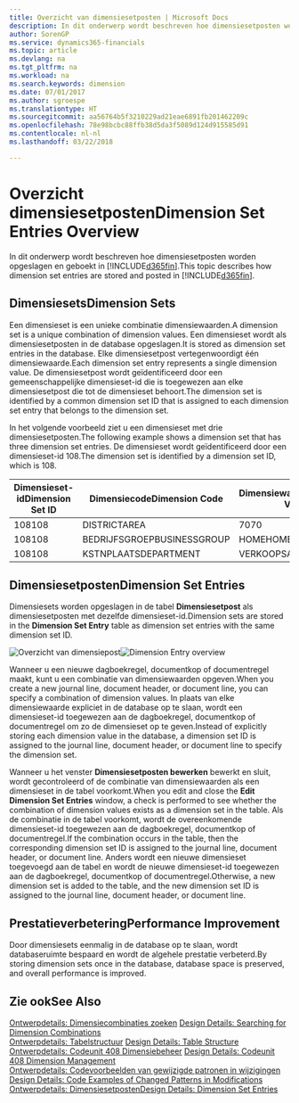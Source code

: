 ```yaml
---
title: Overzicht van dimensiesetposten | Microsoft Docs
description: In dit onderwerp wordt beschreven hoe dimensiesetposten worden opgeslagen en geboekt in Dynamics 365.
author: SorenGP
ms.service: dynamics365-financials
ms.topic: article
ms.devlang: na
ms.tgt_pltfrm: na
ms.workload: na
ms.search.keywords: dimension
ms.date: 07/01/2017
ms.author: sgroespe
ms.translationtype: HT
ms.sourcegitcommit: aa56764b5f3210229ad21eae6891fb201462209c
ms.openlocfilehash: 78e98bcbc88ffb38d5da3f5089d124d915585d91
ms.contentlocale: nl-nl
ms.lasthandoff: 03/22/2018

---
```

# <a name="dimension-set-entries-overview"></a><span data-ttu-id="e0719-103">Overzicht dimensiesetposten</span><span class="sxs-lookup"><span data-stu-id="e0719-103">Dimension Set Entries Overview</span></span>
<span data-ttu-id="e0719-104">In dit onderwerp wordt beschreven hoe dimensiesetposten worden opgeslagen en geboekt in [!INCLUDE[d365fin](includes/d365fin_md.md)].</span><span class="sxs-lookup"><span data-stu-id="e0719-104">This topic describes how dimension set entries are stored and posted in [!INCLUDE[d365fin](includes/d365fin_md.md)].</span></span>  
  
## <a name="dimension-sets"></a><span data-ttu-id="e0719-105">Dimensiesets</span><span class="sxs-lookup"><span data-stu-id="e0719-105">Dimension Sets</span></span>  
<span data-ttu-id="e0719-106">Een dimensieset is een unieke combinatie dimensiewaarden.</span><span class="sxs-lookup"><span data-stu-id="e0719-106">A dimension set is a unique combination of dimension values.</span></span> <span data-ttu-id="e0719-107">Een dimensieset wordt als dimensiesetposten in de database opgeslagen.</span><span class="sxs-lookup"><span data-stu-id="e0719-107">It is stored as dimension set entries in the database.</span></span> <span data-ttu-id="e0719-108">Elke dimensiesetpost vertegenwoordigt één dimensiewaarde.</span><span class="sxs-lookup"><span data-stu-id="e0719-108">Each dimension set entry represents a single dimension value.</span></span> <span data-ttu-id="e0719-109">De dimensiesetpost wordt geïdentificeerd door een gemeenschappelijke dimensieset-id die is toegewezen aan elke dimensiesetpost die tot de dimensieset behoort.</span><span class="sxs-lookup"><span data-stu-id="e0719-109">The dimension set is identified by a common dimension set ID that is assigned to each dimension set entry that belongs to the dimension set.</span></span>  
  
<span data-ttu-id="e0719-110">In het volgende voorbeeld ziet u een dimensieset met drie dimensiesetposten.</span><span class="sxs-lookup"><span data-stu-id="e0719-110">The following example shows a dimension set that has three dimension set entries.</span></span> <span data-ttu-id="e0719-111">De dimensieset wordt geïdentificeerd door een dimensieset-id 108.</span><span class="sxs-lookup"><span data-stu-id="e0719-111">The dimension set is identified by a dimension set ID, which is 108.</span></span>  
  
|<span data-ttu-id="e0719-112">Dimensieset-id</span><span class="sxs-lookup"><span data-stu-id="e0719-112">Dimension Set ID</span></span>|<span data-ttu-id="e0719-113">Dimensiecode</span><span class="sxs-lookup"><span data-stu-id="e0719-113">Dimension Code</span></span>|<span data-ttu-id="e0719-114">Dimensiewaardecode</span><span class="sxs-lookup"><span data-stu-id="e0719-114">Dimension Value Code</span></span>|<span data-ttu-id="e0719-115">Dimensiewaardenaam</span><span class="sxs-lookup"><span data-stu-id="e0719-115">Dimension Value Name</span></span>|  
|----------------------|--------------------|--------------------------|--------------------------|  
|<span data-ttu-id="e0719-116">108</span><span class="sxs-lookup"><span data-stu-id="e0719-116">108</span></span>|<span data-ttu-id="e0719-117">DISTRICT</span><span class="sxs-lookup"><span data-stu-id="e0719-117">AREA</span></span>|<span data-ttu-id="e0719-118">70</span><span class="sxs-lookup"><span data-stu-id="e0719-118">70</span></span>|<span data-ttu-id="e0719-119">Noord-Amerika</span><span class="sxs-lookup"><span data-stu-id="e0719-119">America North</span></span>|  
|<span data-ttu-id="e0719-120">108</span><span class="sxs-lookup"><span data-stu-id="e0719-120">108</span></span>|<span data-ttu-id="e0719-121">BEDRIJFSGROEP</span><span class="sxs-lookup"><span data-stu-id="e0719-121">BUSINESSGROUP</span></span>|<span data-ttu-id="e0719-122">HOME</span><span class="sxs-lookup"><span data-stu-id="e0719-122">HOME</span></span>|<span data-ttu-id="e0719-123">Home</span><span class="sxs-lookup"><span data-stu-id="e0719-123">Home</span></span>|  
|<span data-ttu-id="e0719-124">108</span><span class="sxs-lookup"><span data-stu-id="e0719-124">108</span></span>|<span data-ttu-id="e0719-125">KSTNPLAATS</span><span class="sxs-lookup"><span data-stu-id="e0719-125">DEPARTMENT</span></span>|<span data-ttu-id="e0719-126">VERKOOP</span><span class="sxs-lookup"><span data-stu-id="e0719-126">SALES</span></span>|<span data-ttu-id="e0719-127">Verkoop</span><span class="sxs-lookup"><span data-stu-id="e0719-127">Sales</span></span>|  
  
## <a name="dimension-set-entries"></a><span data-ttu-id="e0719-128">Dimensiesetposten</span><span class="sxs-lookup"><span data-stu-id="e0719-128">Dimension Set Entries</span></span>  
<span data-ttu-id="e0719-129">Dimensiesets worden opgeslagen in de tabel **Dimensiesetpost** als dimensiesetposten met dezelfde dimensieset-id.</span><span class="sxs-lookup"><span data-stu-id="e0719-129">Dimension sets are stored in the **Dimension Set Entry** table as dimension set entries with the same dimension set ID.</span></span>  
  
<span data-ttu-id="e0719-130">![Overzicht van dimensiepost](media/dimensionentrynav7.png "DimensionEntryNAV7")</span><span class="sxs-lookup"><span data-stu-id="e0719-130">![Dimension Entry overview](media/dimensionentrynav7.png "DimensionEntryNAV7")</span></span>  
  
<span data-ttu-id="e0719-131">Wanneer u een nieuwe dagboekregel, documentkop of documentregel maakt, kunt u een combinatie van dimensiewaarden opgeven.</span><span class="sxs-lookup"><span data-stu-id="e0719-131">When you create a new journal line, document header, or document line, you can specify a combination of dimension values.</span></span> <span data-ttu-id="e0719-132">In plaats van elke dimensiewaarde expliciet in de database op te slaan, wordt een dimensieset-id toegewezen aan de dagboekregel, documentkop of documentregel om zo de dimensieset op te geven.</span><span class="sxs-lookup"><span data-stu-id="e0719-132">Instead of explicitly storing each dimension value in the database, a dimension set ID is assigned to the journal line, document header, or document line to specify the dimension set.</span></span>  
  
<span data-ttu-id="e0719-133">Wanneer u het venster **Dimensiesetposten bewerken** bewerkt en sluit, wordt gecontroleerd of de combinatie van dimensiewaarden als een dimensieset in de tabel voorkomt.</span><span class="sxs-lookup"><span data-stu-id="e0719-133">When you edit and close the **Edit Dimension Set Entries** window, a check is performed to see whether the combination of dimension values exists as a dimension set in the table.</span></span> <span data-ttu-id="e0719-134">Als de combinatie in de tabel voorkomt, wordt de overeenkomende dimensieset-id toegewezen aan de dagboekregel, documentkop of documentregel.</span><span class="sxs-lookup"><span data-stu-id="e0719-134">If the combination occurs in the table, then the corresponding dimension set ID is assigned to the journal line, document header, or document line.</span></span> <span data-ttu-id="e0719-135">Anders wordt een nieuwe dimensieset toegevoegd aan de tabel en wordt de nieuwe dimensieset-id toegewezen aan de dagboekregel, documentkop of documentregel.</span><span class="sxs-lookup"><span data-stu-id="e0719-135">Otherwise, a new dimension set is added to the table, and the new dimension set ID is assigned to the journal line, document header, or document line.</span></span>  
  
## <a name="performance-improvement"></a><span data-ttu-id="e0719-136">Prestatieverbetering</span><span class="sxs-lookup"><span data-stu-id="e0719-136">Performance Improvement</span></span>  
<span data-ttu-id="e0719-137">Door dimensiesets eenmalig in de database op te slaan, wordt databaseruimte bespaard en wordt de algehele prestatie verbeterd.</span><span class="sxs-lookup"><span data-stu-id="e0719-137">By storing dimension sets once in the database, database space is preserved, and overall performance is improved.</span></span>  
  
## <a name="see-also"></a><span data-ttu-id="e0719-138">Zie ook</span><span class="sxs-lookup"><span data-stu-id="e0719-138">See Also</span></span>  
<span data-ttu-id="e0719-139">[Ontwerpdetails: Dimensiecombinaties zoeken](design-details-searching-for-dimension-combinations.md) </span><span class="sxs-lookup"><span data-stu-id="e0719-139">[Design Details: Searching for Dimension Combinations](design-details-searching-for-dimension-combinations.md) </span></span>  
<span data-ttu-id="e0719-140">[Ontwerpdetails: Tabelstructuur](design-details-table-structure.md) </span><span class="sxs-lookup"><span data-stu-id="e0719-140">[Design Details: Table Structure](design-details-table-structure.md) </span></span>  
<span data-ttu-id="e0719-141">[Ontwerpdetails: Codeunit 408 Dimensiebeheer](design-details-codeunit-408-dimension-management.md) </span><span class="sxs-lookup"><span data-stu-id="e0719-141">[Design Details: Codeunit 408 Dimension Management](design-details-codeunit-408-dimension-management.md) </span></span>  
<span data-ttu-id="e0719-142">[Ontwerpdetails: Codevoorbeelden van gewijzigde patronen in wijzigingen](design-details-code-examples-of-changed-patterns-in-modifications.md) </span><span class="sxs-lookup"><span data-stu-id="e0719-142">[Design Details: Code Examples of Changed Patterns in Modifications](design-details-code-examples-of-changed-patterns-in-modifications.md) </span></span>  
[<span data-ttu-id="e0719-143">Ontwerpdetails: Dimensiesetposten</span><span class="sxs-lookup"><span data-stu-id="e0719-143">Design Details: Dimension Set Entries</span></span>](design-details-dimension-set-entries.md)   

